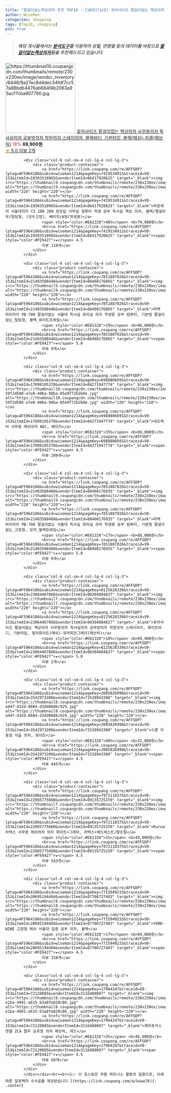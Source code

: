 ```yaml
---
title: "팔걸이없는책상의자 추천 TOP10 - [10대][남성] 유어사이즈 팔걸이없는 책상의자 사무용의자 독서실의자 공부방의자 학원의자 스테이의자, 블랙바디, 기본타입, 블랙(메쉬)-차콜("
author: WiseMan
categories: shopping
tags: [Top10, shopping]
pin: true
---
```


> ##### 해당 게시물에서는 [**분석도구**](https://itemscout.io/)를 이용하여 **성별**, **연령별** 등의 데이터를 바탕으로 [**팔걸이없는책상의자**](https://link.coupang.com/a/baae76)들을 추천해드리고 있습니다.
<div class="container"><div class="row">
            <div class="col-6 col-sm-4 col-lg-4 col-lg-3">
                <div class="product-container">
                    <a href="https://link.coupang.com/re/AFFSDP?lptag=AF5964186&subid=wiseman1214&pageKey=8125628339&traceid=V0-153&itemId=23064467868&vendorItemId=90304884897" target="_blank"><img src="https://thumbnail10.coupangcdn.com/thumbnails/remote/230x230ex/image/vendor_inventory/6448/9a27ec8d4dec34fdf7cc57a88bdb4476ab684f4b2063a95acf7cba907790.jpg" alt="https://thumbnail10.coupangcdn.com/thumbnails/remote/230x230ex/image/vendor_inventory/6448/9a27ec8d4dec34fdf7cc57a88bdb4476ab684f4b2063a95acf7cba907790.jpg" width="220" height="220"></a>
                    <a href="https://link.coupang.com/re/AFFSDP?lptag=AF5964186&subid=wiseman1214&pageKey=8125628339&traceid=V0-153&itemId=23064467868&vendorItemId=90304884897" target="_blank">유어사이즈 팔걸이없는 책상의자 사무용의자 독서실의자 공부방의자 학원의자 스테이의자, 블랙바디, 기본타입, 블랙(메쉬)-차콜(패브릭)</a>
                    <span style="color:#E61328">18%</span> <b>69,900원</b>
                    <br><a href="https://link.coupang.com/re/AFFSDP?lptag=AF5964186&subid=wiseman1214&pageKey=8125628339&traceid=V0-153&itemId=23064467868&vendorItemId=90304884897" target="_blank"><span style="color:#FE9427">★</span> 5.0
                    리뷰 2개</a>
                </div>
            </div>
            
            <div class="col-6 col-sm-4 col-lg-4 col-lg-3">
                <div class="product-container">
                    <a href="https://link.coupang.com/re/AFFSDP?lptag=AF5964186&subid=wiseman1214&pageKey=7419534911&traceid=V0-153&itemId=19303510965&vendorItemId=86417920625" target="_blank"><img src="https://thumbnail9.coupangcdn.com/thumbnails/remote/230x230ex/image/vendor_inventory/241c/0c58c5ca5a1fa6f19847a88fe4f0de52da707315265eb50627bc7fdd0949.png" alt="https://thumbnail9.coupangcdn.com/thumbnails/remote/230x230ex/image/vendor_inventory/241c/0c58c5ca5a1fa6f19847a88fe4f0de52da707315265eb50627bc7fdd0949.png" width="220" height="220"></a>
                    <a href="https://link.coupang.com/re/AFFSDP?lptag=AF5964186&subid=wiseman1214&pageKey=7419534911&traceid=V0-153&itemId=19303510965&vendorItemId=86417920625" target="_blank">라온체어 서울대의자 CS 100 200 완조립 사무실 컴퓨터 학생 공부 독서실 책상 의자, 블랙/팔걸이무/틸팅형, (모두고정), 베이지/A형(학생용)</a>
                    <span style="color:#E61328">46%</span> <b>79,900원</b>
                    <br><a href="https://link.coupang.com/re/AFFSDP?lptag=AF5964186&subid=wiseman1214&pageKey=7419534911&traceid=V0-153&itemId=19303510965&vendorItemId=86417920625" target="_blank"><span style="color:#FE9427">★</span> 4.5
                    리뷰 119개</a>
                </div>
            </div>
            
            <div class="col-6 col-sm-4 col-lg-4 col-lg-3">
                <div class="product-container">
                    <a href="https://link.coupang.com/re/AFFSDP?lptag=AF5964186&subid=wiseman1214&pageKey=7851887026&traceid=V0-153&itemId=21403588446&vendorItemId=88460176865" target="_blank"><img src="https://thumbnail9.coupangcdn.com/thumbnails/remote/230x230ex/image/vendor_inventory/e26f/2a0428ad1f1f9b5a3ccd22f4438d4e96eb2f5f1ddba1f6d854fb08ee9379.jpg" alt="https://thumbnail9.coupangcdn.com/thumbnails/remote/230x230ex/image/vendor_inventory/e26f/2a0428ad1f1f9b5a3ccd22f4438d4e96eb2f5f1ddba1f6d854fb08ee9379.jpg" width="220" height="220"></a>
                    <a href="https://link.coupang.com/re/AFFSDP?lptag=AF5964186&subid=wiseman1214&pageKey=7851887026&traceid=V0-153&itemId=21403588446&vendorItemId=88460176865" target="_blank">퍼백 마이자리 PB-700 팔걸이없는 서울대 독서실 회의실 의자 학생용 공부 컴퓨터, 기본형 팔걸이없는_틸팅형, 블랙_화이트프레임</a>
                    <span style="color:#E61328">19%</span> <b>98,000원</b>
                    <br><a href="https://link.coupang.com/re/AFFSDP?lptag=AF5964186&subid=wiseman1214&pageKey=7851887026&traceid=V0-153&itemId=21403588446&vendorItemId=88460176865" target="_blank"><span style="color:#FE9427">★</span> 5.0
                    리뷰 9개</a>
                </div>
            </div>
            
            <div class="col-6 col-sm-4 col-lg-4 col-lg-3">
                <div class="product-container">
                    <a href="https://link.coupang.com/re/AFFSDP?lptag=AF5964186&subid=wiseman1214&pageKey=6988806691&traceid=V0-153&itemId=17098105370&vendorItemId=84271947774" target="_blank"><img src="https://thumbnail10.coupangcdn.com/thumbnails/remote/230x230ex/image/retail/images/5748275133314937-59f2d508-a7e0-406a-98ba-05e9f72b2b8e.jpg" alt="https://thumbnail10.coupangcdn.com/thumbnails/remote/230x230ex/image/retail/images/5748275133314937-59f2d508-a7e0-406a-98ba-05e9f72b2b8e.jpg" width="220" height="220"></a>
                    <a href="https://link.coupang.com/re/AFFSDP?lptag=AF5964186&subid=wiseman1214&pageKey=6988806691&traceid=V0-153&itemId=17098105370&vendorItemId=84271947774" target="_blank">네오체어 사무용 메쉬의자 NEC, 베이지</a>
                    <span style="color:#E61328">35%</span> <b>69,000원</b>
                    <br><a href="https://link.coupang.com/re/AFFSDP?lptag=AF5964186&subid=wiseman1214&pageKey=6988806691&traceid=V0-153&itemId=17098105370&vendorItemId=84271947774" target="_blank"><span style="color:#FE9427">★</span> 4.5
                    리뷰 209개</a>
                </div>
            </div>
            
            <div class="col-6 col-sm-4 col-lg-4 col-lg-3">
                <div class="product-container">
                    <a href="https://link.coupang.com/re/AFFSDP?lptag=AF5964186&subid=wiseman1214&pageKey=7851887026&traceid=V0-153&itemId=21403588460&vendorItemId=88460176935" target="_blank"><img src="https://thumbnail9.coupangcdn.com/thumbnails/remote/230x230ex/image/vendor_inventory/a5cc/10479d39153e35d4c7096b8d2e1d72146072d16fea8fbe03009473c35df9.jpg" alt="https://thumbnail9.coupangcdn.com/thumbnails/remote/230x230ex/image/vendor_inventory/a5cc/10479d39153e35d4c7096b8d2e1d72146072d16fea8fbe03009473c35df9.jpg" width="220" height="220"></a>
                    <a href="https://link.coupang.com/re/AFFSDP?lptag=AF5964186&subid=wiseman1214&pageKey=7851887026&traceid=V0-153&itemId=21403588460&vendorItemId=88460176935" target="_blank">퍼백 마이자리 PB-700 팔걸이없는 서울대 독서실 회의실 의자 학생용 공부 컴퓨터, 기본형 팔걸이없는_고정형, 모카_블랙프레임</a>
                    <span style="color:#E61328">17%</span> <b>88,000원</b>
                    <br><a href="https://link.coupang.com/re/AFFSDP?lptag=AF5964186&subid=wiseman1214&pageKey=7851887026&traceid=V0-153&itemId=21403588460&vendorItemId=88460176935" target="_blank"><span style="color:#FE9427">★</span> 5.0
                    리뷰 9개</a>
                </div>
            </div>
            
            <div class="col-6 col-sm-4 col-lg-4 col-lg-3">
                <div class="product-container">
                    <a href="https://link.coupang.com/re/AFFSDP?lptag=AF5964186&subid=wiseman1214&pageKey=8125628339&traceid=V0-153&itemId=23064467866&vendorItemId=90304884827" target="_blank"><img src="https://thumbnail7.coupangcdn.com/thumbnails/remote/230x230ex/image/vendor_inventory/4f54/62510a743bd189352d68803a54e24db9147fda0b1c734955baea3e05b5d7.jpg" alt="https://thumbnail7.coupangcdn.com/thumbnails/remote/230x230ex/image/vendor_inventory/4f54/62510a743bd189352d68803a54e24db9147fda0b1c734955baea3e05b5d7.jpg" width="220" height="220"></a>
                    <a href="https://link.coupang.com/re/AFFSDP?lptag=AF5964186&subid=wiseman1214&pageKey=8125628339&traceid=V0-153&itemId=23064467866&vendorItemId=90304884827" target="_blank">유어사이즈 팔걸이없는 책상의자 사무용의자 독서실의자 공부방의자 학원의자 스테이의자, 화이트바디, 기본타입, 릴리화이트(메쉬)-유러피안그레이(패브릭)</a>
                    <span style="color:#E61328">18%</span> <b>69,900원</b>
                    <br><a href="https://link.coupang.com/re/AFFSDP?lptag=AF5964186&subid=wiseman1214&pageKey=8125628339&traceid=V0-153&itemId=23064467866&vendorItemId=90304884827" target="_blank"><span style="color:#FE9427">★</span> 5.0
                    리뷰 2개</a>
                </div>
            </div>
            
            <div class="col-6 col-sm-4 col-lg-4 col-lg-3">
                <div class="product-container">
                    <a href="https://link.coupang.com/re/AFFSDP?lptag=AF5964186&subid=wiseman1214&pageKey=2085826998&traceid=V0-153&itemId=3542973206&vendorItemId=71528943388" target="_blank"><img src="https://thumbnail8.coupangcdn.com/thumbnails/remote/230x230ex/image/retail/images/2020/09/02/22/8/a0db6b54-a44f-432d-8884-d3dd08d6c929.jpg" alt="https://thumbnail8.coupangcdn.com/thumbnails/remote/230x230ex/image/retail/images/2020/09/02/22/8/a0db6b54-a44f-432d-8884-d3dd08d6c929.jpg" width="220" height="220"></a>
                    <a href="https://link.coupang.com/re/AFFSDP?lptag=AF5964186&subid=wiseman1214&pageKey=2085826998&traceid=V0-153&itemId=3542973206&vendorItemId=71528943388" target="_blank">스콜 이동형 사출 의자, 화이트</a>
                    <span style="color:#E61328">40%</span> <b>32,800원</b>
                    <br><a href="https://link.coupang.com/re/AFFSDP?lptag=AF5964186&subid=wiseman1214&pageKey=2085826998&traceid=V0-153&itemId=3542973206&vendorItemId=71528943388" target="_blank"><span style="color:#FE9427">★</span> 4.5
                    리뷰 445개</a>
                </div>
            </div>
            
            <div class="col-6 col-sm-4 col-lg-4 col-lg-3">
                <div class="product-container">
                    <a href="https://link.coupang.com/re/AFFSDP?lptag=AF5964186&subid=wiseman1214&pageKey=7972118375&traceid=V0-153&itemId=22085775660&vendorItemId=89135725259" target="_blank"><img src="https://thumbnail7.coupangcdn.com/thumbnails/remote/230x230ex/image/vendor_inventory/a824/e4692ed521155b4feef56c6b27b1e0f2530193c71162d841431c60cb674e.png" alt="https://thumbnail7.coupangcdn.com/thumbnails/remote/230x230ex/image/vendor_inventory/a824/e4692ed521155b4feef56c6b27b1e0f2530193c71162d841431c60cb674e.png" width="220" height="220"></a>
                    <a href="https://link.coupang.com/re/AFFSDP?lptag=AF5964186&subid=wiseman1214&pageKey=7972118375&traceid=V0-153&itemId=22085775660&vendorItemId=89135725259" target="_blank">Kurua 라텍스 사무용 메쉬의자 의자 화이트+그레이, 라텍스+헤드레스트/팔조절</a>
                    <span style="color:#E61328">1%</span> <b>49,800원</b>
                    <br><a href="https://link.coupang.com/re/AFFSDP?lptag=AF5964186&subid=wiseman1214&pageKey=7972118375&traceid=V0-153&itemId=22085775660&vendorItemId=89135725259" target="_blank"><span style="color:#FE9427">★</span> 4.5
                    리뷰 543개</a>
                </div>
            </div>
            
            <div class="col-6 col-sm-4 col-lg-4 col-lg-3">
                <div class="product-container">
                    <a href="https://link.coupang.com/re/AFFSDP?lptag=AF5964186&subid=wiseman1214&pageKey=7715949233&traceid=V0-153&itemId=20695194404&vendorItemId=87766727403" target="_blank"><img src="https://thumbnail8.coupangcdn.com/thumbnails/remote/230x230ex/image/vendor_inventory/bbf5/263206da0533ee7004e0484adeaf8c2265a35159caf0d32c2978ab4c351a.png" alt="https://thumbnail8.coupangcdn.com/thumbnails/remote/230x230ex/image/vendor_inventory/bbf5/263206da0533ee7004e0484adeaf8c2265a35159caf0d32c2978ab4c351a.png" width="220" height="220"></a>
                    <a href="https://link.coupang.com/re/AFFSDP?lptag=AF5964186&subid=wiseman1214&pageKey=7715949233&traceid=V0-153&itemId=20695194404&vendorItemId=87766727403" target="_blank">YORK-NINE 고정형 메쉬 서울대 집중 공부 의자, 블랙</a>
                    <span style="color:#E61328">17%</span> <b>69,000원</b>
                    <br><a href="https://link.coupang.com/re/AFFSDP?lptag=AF5964186&subid=wiseman1214&pageKey=7715949233&traceid=V0-153&itemId=20695194404&vendorItemId=87766727403" target="_blank"><span style="color:#FE9427">★</span> 4.5
                    리뷰 328개</a>
                </div>
            </div>
            
            <div class="col-6 col-sm-4 col-lg-4 col-lg-3">
                <div class="product-container">
                    <a href="https://link.coupang.com/re/AFFSDP?lptag=AF5964186&subid=wiseman1214&pageKey=17964247&traceid=V0-153&itemId=72120885&vendorItemId=3116488097" target="_blank"><img src="https://thumbnail8.coupangcdn.com/thumbnails/remote/230x230ex/image/retail/images/2017/03/27/15/7/21163e6c-e1ba-4991-a615-b3a8fe828c86.jpg" alt="https://thumbnail8.coupangcdn.com/thumbnails/remote/230x230ex/image/retail/images/2017/03/27/15/7/21163e6c-e1ba-4991-a615-b3a8fe828c86.jpg" width="220" height="220"></a>
                    <a href="https://link.coupang.com/re/AFFSDP?lptag=AF5964186&subid=wiseman1214&pageKey=17964247&traceid=V0-153&itemId=72120885&vendorItemId=3116488097" target="_blank">체어포커스 엔젤 ZCA 팔무 요추형 의자 패브릭, 레드</a>
                    <span style="color:#E61328">3%</span> <b>46,900원</b>
                    <br><a href="https://link.coupang.com/re/AFFSDP?lptag=AF5964186&subid=wiseman1214&pageKey=17964247&traceid=V0-153&itemId=72120885&vendorItemId=3116488097" target="_blank"><span style="color:#FE9427">★</span> 4.5
                    리뷰 58개</a>
                </div>
            </div>
            </div></div><br><br>[👉 이 포스팅은 쿠팡 파트너스 활동의 일환으로, 이에 따른 일정액의 수수료를 제공받습니다.](https://link.coupang.com/a/baae76){: .center}